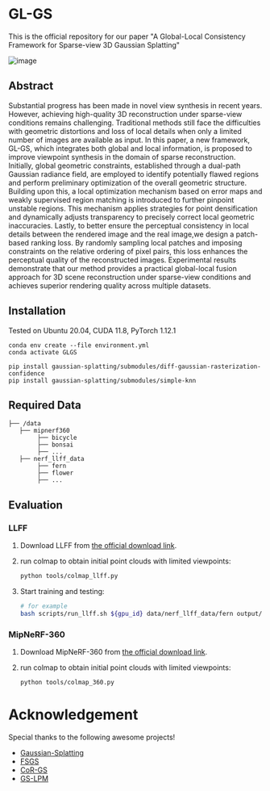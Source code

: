 # GL-GS
This is the official repository for our paper "A Global-Local Consistency Framework for Sparse-view 3D Gaussian Splatting"

![image](https://github.com/user-attachments/assets/bd7041f8-285b-488b-a4c9-e610b054615b)

## Abstract
Substantial progress has been made in novel view synthesis in recent years. However, achieving high-quality 3D reconstruction under sparse-view conditions remains challenging. Traditional methods still face the difficulties with geometric distortions and loss of local details when only a limited number of images are available as input. In this paper, a new framework, GL-GS, which integrates both global and local information, is proposed to improve viewpoint synthesis in the domain of sparse reconstruction. Initially, global geometric constraints, established through a dual-path Gaussian radiance field, are employed to identify potentially flawed regions and perform preliminary optimization of the overall geometric structure. Building upon this, a local optimization mechanism based on error maps and weakly supervised region matching is introduced to further pinpoint unstable regions. This mechanism applies strategies for point densification and dynamically adjusts transparency to precisely correct local geometric inaccuracies. Lastly, to better ensure the perceptual consistency in local details between the rendered image and the real image,we design a patch-based ranking loss. By randomly sampling local patches and imposing constraints on the relative ordering of pixel pairs, this loss enhances the perceptual quality of the reconstructed images. Experimental results demonstrate that our method provides a practical global-local fusion approach for 3D scene reconstruction under sparse-view conditions and achieves superior rendering quality across multiple datasets.

## Installation
Tested on Ubuntu 20.04, CUDA 11.8, PyTorch 1.12.1

``````
conda env create --file environment.yml
conda activate GLGS
``````

``````
pip install gaussian-splatting/submodules/diff-gaussian-rasterization-confidence
pip install gaussian-splatting/submodules/simple-knn
``````

## Required Data
```
├── /data
   ├── mipnerf360
        ├── bicycle
        ├── bonsai
        ├── ...
   ├── nerf_llff_data
        ├── fern
        ├── flower
        ├── ...
```

## Evaluation

### LLFF

1. Download LLFF from [the official download link](https://drive.google.com/drive/folders/128yBriW1IG_3NJ5Rp7APSTZsJqdJdfc1).

2. run colmap to obtain initial point clouds with limited viewpoints:
    ```bash
   python tools/colmap_llff.py
   ```

3. Start training and testing:

   ```bash
   # for example
   bash scripts/run_llff.sh ${gpu_id} data/nerf_llff_data/fern output/llff/fern
   ```

### MipNeRF-360

1. Download MipNeRF-360 from [the official download link](http://storage.googleapis.com/gresearch/refraw360/360_v2.zip).

2. run colmap to obtain initial point clouds with limited viewpoints:
    ```bash
   python tools/colmap_360.py
   ```

# Acknowledgement

Special thanks to the following awesome projects!

- [Gaussian-Splatting](https://github.com/graphdeco-inria/gaussian-splatting)
- [FSGS](https://github.com/VITA-Group/FSGS)
- [CoR-GS](https://github.com/jiaw-z/CoR-GS)
- [GS-LPM](https://github.com/Surrey-UP-Lab/GS-LPM)
